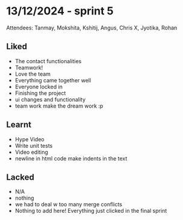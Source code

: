 # 13/12/2024 - sprint 5

Attendees: Tanmay, Mokshita, Kshitij, Angus, Chris X, Jyotika, Rohan

## Liked
* The contact functionalities 
* Teamwork!
* Love the team
* Everything came together well
* Everyone locked in
* Finishing the project
* ui changes and functionality
* team work make the dream work :p

## Learnt
* Hype Video
* Write unit tests 
* Video editing 
* newline in html code make indents in the text

## Lacked
* N/A
* nothing
* we had to deal w too many merge conflicts 
* Nothing to add here! Everything just clicked in the final sprint 
